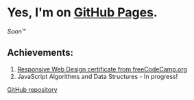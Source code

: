 # Yes, I'm on [GitHub Pages](https://whoeza.github.io).
*Soon™*

## Achievements:
1. [Responsive Web Design certificate from freeCodeCamp.org](https://www.freecodecamp.org/certification/Whoeza/responsive-web-design)
2. JavaScript Algorithms and Data Structures - In progress!

[GitHub repository](https://github.com/Whoeza/whoeza.github.io)
